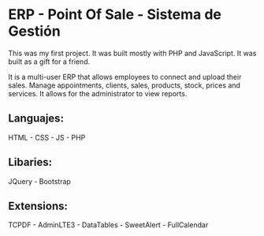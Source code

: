 # ERP - Point Of Sale - Sistema de Gestión


This was my first project. It was built mostly with PHP and JavaScript. It was built as a gift for a friend.

It is a multi-user ERP that allows employees to connect and upload their sales. Manage appointments, clients, sales, products, stock, prices and services. It allows
for the administrator to view reports.

Languajes:
-
HTML -
CSS -
JS -
PHP

Libaries:
-
JQuery -
Bootstrap

Extensions:
-
TCPDF -
AdminLTE3 -
DataTables -
SweetAlert -
FullCalendar


